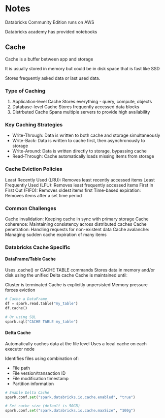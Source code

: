 # Notes

Databricks Community Edition runs on AWS

Databricks academy has provided notebooks

## Cache

Cache is a buffer between app and storage

It is usually stored in memory but could be in disk space that is fast like SSD

Stores frequently asked data or last used data.

### Type of Caching

1. Application-level Cache
   Stores everything - query, compute, objects
2. Database-level Cache
   Stores frequently accessed data blocks
3. Distrbuted Cache
   Spans multiple servers to provide high availability

### Key Caching Strategies

- Write-Through: Data is written to both cache and storage simultaneously
- Write-Back: Data is written to cache first, then asynchronously to storage
- Write-Around: Data is written directly to storage, bypassing cache
- Read-Through: Cache automatically loads missing items from storage

### Cache Eviction Policies

Least Recently Used (LRU): Removes least recently accessed items
Least Frequently Used (LFU): Removes least frequently accessed items
First In First Out (FIFO): Removes oldest items first
Time-based expiration: Removes items after a set time period

### Common Challenges

Cache invalidation: Keeping cache in sync with primary storage
Cache coherence: Maintaining consistency across distributed caches
Cache penetration: Handling requests for non-existent data
Cache avalanche: Managing sudden cache expiration of many items

### Databricks Cache Specific

#### DataFrame/Table Cache

Uses .cache() or CACHE TABLE commands
Stores data in memory and/or disk using the unified Delta cache
Cache is maintained until:

Cluster is terminated
Cache is explicitly unpersisted
Memory pressure forces eviction

```py
# Cache a DataFrame
df = spark.read.table("my_table")
df.cache()

# Or using SQL
spark.sql("CACHE TABLE my_table")
```

#### Delta Cache

Automatically caches data at the file level
Uses a local cache on each executor node

Identifies files using combination of:

- File path
- File version/transaction ID
- File modification timestamp
- Partition information

```py
# Enable Delta Cache
spark.conf.set("spark.databricks.io.cache.enabled", "true")

# Set cache size (default is 50GB)
spark.conf.set("spark.databricks.io.cache.maxSize", "100g")
```
